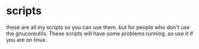# scripts
these are all my scripts so you can use them.
but for people who don't use the gnucoreutils. These scripts will have some problems running. 
so use it if you are on linux. 
